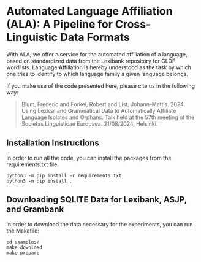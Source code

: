 # Automated Language Affiliation (ALA): A Pipeline for Cross-Linguistic Data Formats

With ALA, we offer a service for the automated affiliation of a language, based on standardized data from the Lexibank repository for CLDF wordlists. Language Affiliation is hereby understood as the task by which one tries to identify to which language family a given language belongs.

If you make use of the code presented here, please cite us in the following way:

> Blum, Frederic and Forkel, Robert and List, Johann-Mattis. 2024. Using Lexical and Grammatical Data to Automatically Affiliate Language Isolates and Orphans. Talk held at the 57th meeting of the Societas Linguisticae Europaea. 21/08/2024, Helsinki.

## Installation Instructions

In order to run all the code, you can install the packages from the requirements.txt file:

```shell
python3 -m pip install -r requirements.txt
python3 -m pip install .
```

## Downloading SQLITE Data for Lexibank, ASJP, and Grambank

In order to download the data necessary for the experiments, you can run the Makefile:

```shell
cd examples/
make download
make prepare
```
